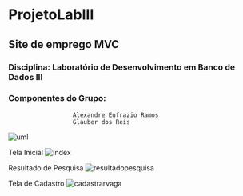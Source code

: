 # ProjetoLabIII
## Site de emprego MVC

### Disciplina: Laboratório de Desenvolvimento em Banco de Dados III <br/>
### Componentes do Grupo:<br/>
                      Alexandre Eufrazio Ramos
                      Glauber dos Reis

![uml](https://user-images.githubusercontent.com/43897137/49312979-09853d00-f4cd-11e8-878d-d73bdc0ebe9c.JPG)

Tela Inicial
![index](https://user-images.githubusercontent.com/43897137/49313077-4e10d880-f4cd-11e8-890c-654a9eb72cb2.JPG)

Resultado de Pesquisa
![resultadopesquisa](https://user-images.githubusercontent.com/43897137/49313147-8adccf80-f4cd-11e8-9b41-20f233b1e805.JPG)

Tela de Cadastro
![cadastrarvaga](https://user-images.githubusercontent.com/43897137/49313186-a8aa3480-f4cd-11e8-9378-34678d49dc20.JPG)
